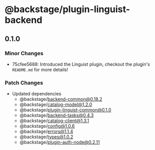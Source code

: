 # @backstage/plugin-linguist-backend

## 0.1.0

### Minor Changes

- 75cfee5688: Introduced the Linguist plugin, checkout the plugin's `README.md` for more details!

### Patch Changes

- Updated dependencies
  - @backstage/backend-common@0.18.2
  - @backstage/catalog-model@1.2.0
  - @backstage/plugin-linguist-common@0.1.0
  - @backstage/backend-tasks@0.4.3
  - @backstage/catalog-client@1.3.1
  - @backstage/config@1.0.6
  - @backstage/errors@1.1.4
  - @backstage/types@1.0.2
  - @backstage/plugin-auth-node@0.2.11
